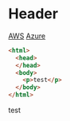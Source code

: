 <!-- TITLE: Cloud -->
<!-- SUBTITLE: A quick summary of Cloud -->

# Header
[AWS](/cloud/aws)
[Azure](/cloud/azure)


```html
<html>
  <head>
  </head>
  <body>
    <p>test</p>
  </body>
</html>
```

test
